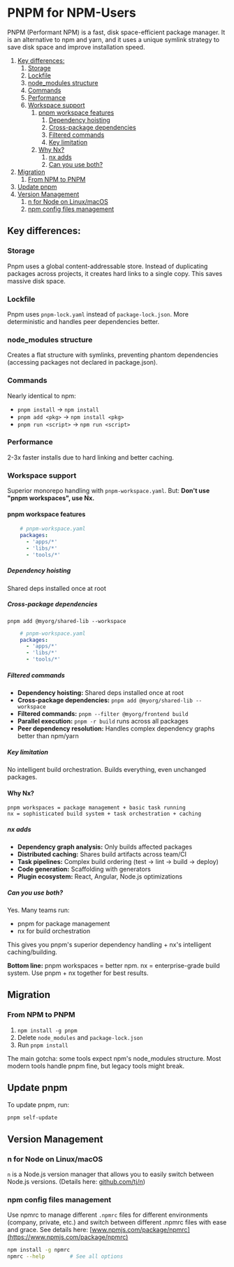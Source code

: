# PNPM for NPM-Users

PNPM (Performant NPM) is a fast, disk space-efficient package manager. It is an alternative to npm and yarn, and it uses a unique symlink strategy to save disk space and improve installation speed.

<!-- @import "[TOC]" {cmd="toc" depthFrom=2 depthTo=5 orderedList=true} -->

<!-- code_chunk_output -->

1. [Key differences:](#key-differences)
    1. [Storage](#storage)
    2. [Lockfile](#lockfile)
    3. [node_modules structure](#node_modules-structure)
    4. [Commands](#commands)
    5. [Performance](#performance)
    6. [Workspace support](#workspace-support)
        1. [pnpm workspace features](#pnpm-workspace-features)
            1. [Dependency hoisting](#dependency-hoisting)
            2. [Cross-package dependencies](#cross-package-dependencies)
            3. [Filtered commands](#filtered-commands)
            4. [Key limitation](#key-limitation)
        2. [Why Nx?](#why-nx)
            1. [nx adds](#nx-adds)
            2. [Can you use both?](#can-you-use-both)
2. [Migration](#migration)
    1. [From NPM to PNPM](#from-npm-to-pnpm)
3. [Update pnpm](#update-pnpm)
4. [Version Management](#version-management)
    1. [n for Node on Linux/macOS](#n-for-node-on-linuxmacos)
    2. [npm config files management](#npm-config-files-management)

<!-- /code_chunk_output -->

## Key differences:

### Storage

Pnpm uses a global content-addressable store. Instead of duplicating packages across projects, it creates hard links to a single copy. This saves massive disk space.

### Lockfile

Pnpm uses `pnpm-lock.yaml` instead of `package-lock.json`. More deterministic and handles peer dependencies better.

### node_modules structure

Creates a flat structure with symlinks, preventing phantom dependencies (accessing packages not declared in package.json).

### Commands

Nearly identical to npm:

- `pnpm install` → `npm install`
- `pnpm add <pkg>` → `npm install <pkg>`
- `pnpm run <script>` → `npm run <script>`

### Performance
2-3x faster installs due to hard linking and better caching.

### Workspace support
Superior monorepo handling with `pnpm-workspace.yaml`. But: **Don't use "pnpm workspaces", use Nx.**

#### pnpm workspace features

```yaml
    # pnpm-workspace.yaml
    packages:
      - 'apps/*'
      - 'libs/*'
      - 'tools/*'
```

##### Dependency hoisting

Shared deps installed once at root

##### Cross-package dependencies

`pnpm add @myorg/shared-lib --workspace`

```yaml
    # pnpm-workspace.yaml
    packages:
      - 'apps/*'
      - 'libs/*'
      - 'tools/*'
```

##### Filtered commands

- **Dependency hoisting:** Shared deps installed once at root
- **Cross-package dependencies:** `pnpm add @myorg/shared-lib --workspace`
- **Filtered commands:** `pnpm --filter @myorg/frontend build`
- **Parallel execution:** `pnpm -r build` runs across all packages
- **Peer dependency resolution:** Handles complex dependency graphs better than npm/yarn

##### Key limitation

No intelligent build orchestration. Builds everything, even unchanged packages.

#### Why Nx?

```plaintext
pnpm workspaces = package management + basic task running
nx = sophisticated build system + task orchestration + caching
```

##### nx adds

- **Dependency graph analysis:** Only builds affected packages
- **Distributed caching:** Shares build artifacts across team/CI
- **Task pipelines:** Complex build ordering (test → lint → build → deploy)
- **Code generation:** Scaffolding with generators
- **Plugin ecosystem:** React, Angular, Node.js optimizations

##### Can you use both?

Yes. Many teams run:

- pnpm for package management
- nx for build orchestration

This gives you pnpm's superior dependency handling + nx's intelligent caching/building.

**Bottom line:** pnpm workspaces = better npm. nx = enterprise-grade build system. Use pnpm + nx together for best results.

## Migration

### From NPM to PNPM

1. `npm install -g pnpm`
2. Delete `node_modules` and `package-lock.json`
3. Run `pnpm install`

The main gotcha: some tools expect npm's node\_modules structure. Most modern tools handle pnpm fine, but legacy tools might break.

## Update pnpm

To update pnpm, run:

```bash
pnpm self-update
```

## Version Management

### n for Node on Linux/macOS

`n` is a Node.js version manager that allows you to easily switch between Node.js versions. (Details here: [github.com/tj/n](https://github.com/tj/n))

### npm config files management

Use npmrc to manage different `.npmrc` files for different environments (company, private, etc.) and switch between different .npmrc files with ease and grace.
See details here: [www.npmjs.com/package/npmrc](https://www.npmjs.com/package/npmrc)

```bash
npm install -g npmrc
npmrc --help        # See all options
```
